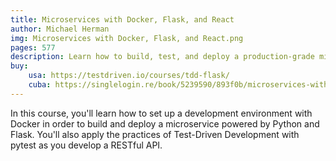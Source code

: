 ```yaml
---
title: Microservices with Docker, Flask, and React
author: Michael Herman
img: Microservices with Docker, Flask, and React.png
pages: 577
description: Learn how to build, test, and deploy a production-grade microservice powered by Python, Flask, and Docker!
buy:
    usa: https://testdriven.io/courses/tdd-flask/
    cuba: https://singlelogin.re/book/5239590/893f0b/microservices-with-docker-flask-and-react.html
---
```


In this course, you'll learn how to set up a development environment with Docker in order to build and deploy a microservice powered by Python and Flask. You'll also apply the practices of Test-Driven Development with pytest as you develop a RESTful API.
